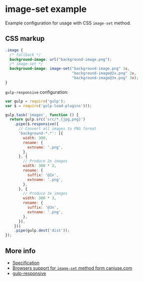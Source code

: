 # image-set example

Example configuration for usage with CSS `image-set` method.

## CSS markup

```css
.image {
  /* fallback */
  background-image: url("background-image.png");
  /* image-set */
  background-image: image-set("background-image.png" 1x,
                              "background-image@2x.png" 2x,
                              "background-image@3x.png" 3x);
}
```

`gulp-responsive` configuration:

```js
var gulp = require('gulp');
var $ = require('gulp-load-plugins')();

gulp.task('images', function () {
  return gulp.src('src/*.{jpg,png}')
    .pipe($.responsive({
      // Convert all images to PNG format
      'background-*.*': [{
        width: 300,
        rename: {
          extname: '.png',
        },
      }, {
        // Produce 2x images
        width: 300 * 2,
        rename: {
          suffix: '@2x',
          extname: '.png',
        },
      }, {
        // Produce 3x images
        width: 300 * 3,
        rename: {
          suffix: '@3x',
          extname: '.png',
        },
      }],
    }))
    .pipe(gulp.dest('dist'));
});
```

## More info

* [Specification](https://drafts.csswg.org/css-images-3/#image-set-notation)
* [Browsers support for `image-set` method form caniuse.com](http://caniuse.com/css-image-set)
* [gulp-responsive](https://www.npmjs.com/package/gulp-responsive)
